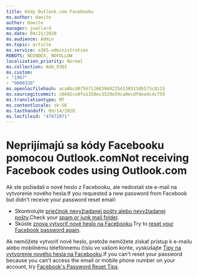 ```yaml
---
title: Kódy Outlook.com Facebooku
ms.author: daeite
author: daeite
manager: joallard
ms.date: 04/21/2020
ms.audience: Admin
ms.topic: article
ms.service: o365-administration
ROBOTS: NOINDEX, NOFOLLOW
localization_priority: Normal
ms.collection: Adm_O365
ms.custom:
- "1967"
- "9000338"
ms.openlocfilehash: aca8bcd07567116639d42254138513db573c8115
ms.sourcegitcommit: c6692ce0fa1358ec3529e59ca0ecdfdea4cdc759
ms.translationtype: MT
ms.contentlocale: sk-SK
ms.lasthandoff: 09/14/2020
ms.locfileid: "47672071"
---
```

# <a name="not-receiving-facebook-codes-using-outlookcom"></a><span data-ttu-id="8cc98-102">Neprijímajú sa kódy Facebooku pomocou Outlook.com</span><span class="sxs-lookup"><span data-stu-id="8cc98-102">Not receiving Facebook codes using Outlook.com</span></span>

<span data-ttu-id="8cc98-103">Ak ste požiadali o nové heslo z Facebooku, ale nedostali ste e-mail na vytvorenie nového hesla:</span><span class="sxs-lookup"><span data-stu-id="8cc98-103">If you requested a new password from Facebook but didn't receive your password reset email:</span></span>

- <span data-ttu-id="8cc98-104">Skontrolujte [priečinok nevyžiadanej pošty alebo nevyžiadanej pošty](https://outlook.live.com/mail/junkemail).</span><span class="sxs-lookup"><span data-stu-id="8cc98-104">Check your [spam or junk mail folder](https://outlook.live.com/mail/junkemail).</span></span>
- <span data-ttu-id="8cc98-105">Skúste [znova vytvoriť nové heslo na Facebooku](https://aka.ms/facebook-password-reset).</span><span class="sxs-lookup"><span data-stu-id="8cc98-105">Try to [reset your Facebook password again](https://aka.ms/facebook-password-reset).</span></span>

<span data-ttu-id="8cc98-106">Ak nemôžete vytvoriť nové heslo, pretože nemôžete získať prístup k e-mailu alebo mobilnému telefónnemu číslu vo vašom konte, vyskúšajte [Tipy na vytvorenie nového hesla na Facebooku](https://aka.ms/facebook-password-help).</span><span class="sxs-lookup"><span data-stu-id="8cc98-106">If you can't reset your password because you can't access the email or mobile phone number on your account, try [Facebook's Password Reset Tips](https://aka.ms/facebook-password-help).</span></span>